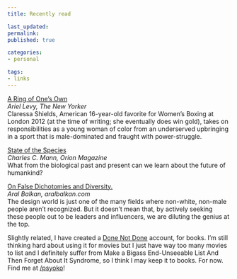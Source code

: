 ```yaml
---
title: Recently read

last_updated: 
permalink: 
published: true

categories:
- personal

tags:
- links
---
```


[A Ring of One’s Own](http://www.newyorker.com/reporting/2012/05/07/120507fa_fact_levy?printable=true)<br />
*Ariel Levy, The New Yorker*<br />
Claressa Shields, American 16-year-old favorite for Women’s Boxing at London 2012 (at the time of writing; she eventually does win gold), takes on responsibilities as a young woman of color from an underserved upbringing in a sport that is male-dominated and fraught with power-struggle.

[State of the Species](http://www.orionmagazine.org/index.php/articles/article/7146?src=longreads)<br />
*Charles C. Mann, Orion Magazine*<br />
What from the biological past and present can we learn about the future of humankind?

[On False Dichotomies and Diversity.](http://aralbalkan.com/notes/on-false-dichotomies-and-diversity/)<br />
*Aral Balkan, aralbalkan.com*<br />
The design world is just one of the many fields where non-white, non-male people aren’t recognized. But it doesn’t mean that, by actively seeking these people out to be leaders and influencers, we are diluting the genius at the top.

Slightly related, I have created a [Done Not Done](http://donenotdone.com) account, for books. I’m still thinking hard about using it for movies but I just have way too many movies to list and I definitely suffer from Make a Bigass End-Unseeable List And Then Forget About It Syndrome, so I think I may keep it to books. For now. Find me at [/psyoko](http://donenotdone.com/loves/psyoko)!
